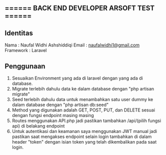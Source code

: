 ## ====== BACK END DEVELOPER ARSOFT TEST ======

## Identitas

Nama : Naufal Widhi Ashshiddiqi
Email : naufalwidhi1@gmail.com
Framework : Laravel

## Penggunaan

1. Sesuaikan Environment yang ada di laravel dengan yang ada di database.
2. Migrate terlebih dahulu data ke dalam database dengan "php artisan migrate"
3. Seed terlebih dahulu data untuk menambahkan satu user dummy ke dalam database dengan "php artisan db:seed"
4. Method yang digunakan adalah GET, POST, PUT, dan DELETE sesuai dengan fungsi endpoint masing masing
5. Routes menggunakan API.php jadi pastikan tambahkan /api/(pilih fungsi api) di belakang endpoint
6. Untuk autentikasi dan keamanan saya menggunakan JWT manual jadi pastikan saat mengakses endpoint selain login tambahkan di dalam header "token" dengan isian token yang telah dikembalikan pada saat login.
